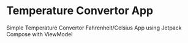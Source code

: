 # Temperature Convertor App
Simple Temperature Convertor Fahrenheit/Celsius App using Jetpack Compose with ViewModel
